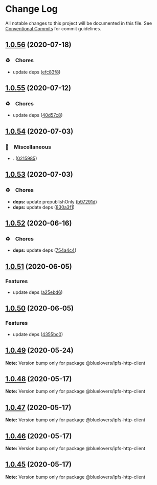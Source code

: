 # Change Log

All notable changes to this project will be documented in this file.
See [Conventional Commits](https://conventionalcommits.org) for commit guidelines.

## [1.0.56](https://github.com/bluelovers/ws-ipfs/compare/@bluelovers/ipfs-http-client@1.0.55...@bluelovers/ipfs-http-client@1.0.56) (2020-07-18)


### ♻️　Chores

* update deps ([efc83f8](https://github.com/bluelovers/ws-ipfs/commit/efc83f8b311e2b26d11d4db87a94943c4067d25a))





## [1.0.55](https://github.com/bluelovers/ws-ipfs/compare/@bluelovers/ipfs-http-client@1.0.54...@bluelovers/ipfs-http-client@1.0.55) (2020-07-12)


### ♻️　Chores

* update deps ([40d57c8](https://github.com/bluelovers/ws-ipfs/commit/40d57c83e126c495aaf515ca8ac8cd02db848fc0))





## [1.0.54](https://github.com/bluelovers/ws-ipfs/compare/@bluelovers/ipfs-http-client@1.0.53...@bluelovers/ipfs-http-client@1.0.54) (2020-07-03)


### 🔖　Miscellaneous

* . ([0215985](https://github.com/bluelovers/ws-ipfs/commit/02159857809e29f3a2476a54e13ab1b8a7191433))





## [1.0.53](https://github.com/bluelovers/ws-ipfs/compare/@bluelovers/ipfs-http-client@1.0.52...@bluelovers/ipfs-http-client@1.0.53) (2020-07-03)


### ♻️　Chores

* **deps:** update prepublishOnly ([b97291d](https://github.com/bluelovers/ws-ipfs/commit/b97291d25341f48482aaae290d4b78375e57cbd2))
* **deps:** update deps ([830a3f1](https://github.com/bluelovers/ws-ipfs/commit/830a3f1f306a3045fa421f023ae1f0024836ef6b))





## [1.0.52](https://github.com/bluelovers/ws-ipfs/compare/@bluelovers/ipfs-http-client@1.0.51...@bluelovers/ipfs-http-client@1.0.52) (2020-06-16)


### ♻️　Chores

* **deps:**  update deps ([754a4c4](https://github.com/bluelovers/ws-ipfs/commit/754a4c4a714d3d256500b319473ce610f876b442))





## [1.0.51](https://github.com/bluelovers/ws-ipfs/compare/@bluelovers/ipfs-http-client@1.0.50...@bluelovers/ipfs-http-client@1.0.51) (2020-06-05)


### Features

* update deps ([a25ebd6](https://github.com/bluelovers/ws-ipfs/commit/a25ebd688ccfd54f164b3ff89cf6cdb2e7f6e478))





## [1.0.50](https://github.com/bluelovers/ws-ipfs/compare/@bluelovers/ipfs-http-client@1.0.49...@bluelovers/ipfs-http-client@1.0.50) (2020-06-05)


### Features

* update deps ([4355bc0](https://github.com/bluelovers/ws-ipfs/commit/4355bc0161fa03725b7455cee33ac834a99b7cd9))





## [1.0.49](https://github.com/bluelovers/ws-ipfs/compare/@bluelovers/ipfs-http-client@1.0.48...@bluelovers/ipfs-http-client@1.0.49) (2020-05-24)

**Note:** Version bump only for package @bluelovers/ipfs-http-client





## [1.0.48](https://github.com/bluelovers/ws-ipfs/compare/@bluelovers/ipfs-http-client@1.0.47...@bluelovers/ipfs-http-client@1.0.48) (2020-05-17)

**Note:** Version bump only for package @bluelovers/ipfs-http-client





## [1.0.47](https://github.com/bluelovers/ws-ipfs/compare/@bluelovers/ipfs-http-client@1.0.46...@bluelovers/ipfs-http-client@1.0.47) (2020-05-17)

**Note:** Version bump only for package @bluelovers/ipfs-http-client





## [1.0.46](https://github.com/bluelovers/ws-ipfs/compare/@bluelovers/ipfs-http-client@1.0.45...@bluelovers/ipfs-http-client@1.0.46) (2020-05-17)

**Note:** Version bump only for package @bluelovers/ipfs-http-client





## [1.0.45](https://github.com/bluelovers/ws-ipfs/compare/@bluelovers/ipfs-http-client@1.0.44...@bluelovers/ipfs-http-client@1.0.45) (2020-05-17)

**Note:** Version bump only for package @bluelovers/ipfs-http-client
